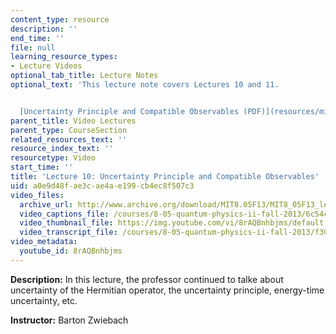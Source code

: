 ```yaml
---
content_type: resource
description: ''
end_time: ''
file: null
learning_resource_types:
- Lecture Videos
optional_tab_title: Lecture Notes
optional_text: 'This lecture note covers Lectures 10 and 11.


  [Uncertainty Principle and Compatible Observables (PDF)](resources/mit8_05f13_chap_05)'
parent_title: Video Lectures
parent_type: CourseSection
related_resources_text: ''
resource_index_text: ''
resourcetype: Video
start_time: ''
title: 'Lecture 10: Uncertainty Principle and Compatible Observables'
uid: a0e9d48f-ae3c-ae4a-e199-cb4ec8f507c3
video_files:
  archive_url: http://www.archive.org/download/MIT8.05F13/MIT8_05F13_lec10_300k.mp4
  video_captions_file: /courses/8-05-quantum-physics-ii-fall-2013/6c54c361129b504fa87e14faea813b29_8rAQBnhbjms.vtt
  video_thumbnail_file: https://img.youtube.com/vi/8rAQBnhbjms/default.jpg
  video_transcript_file: /courses/8-05-quantum-physics-ii-fall-2013/f305543f095ac01e0687dea239eb470d_8rAQBnhbjms.pdf
video_metadata:
  youtube_id: 8rAQBnhbjms
---
```


**Description:** In this lecture, the professor continued to talke about uncertainty of the Hermitian operator, the uncertainty principle, energy-time uncertainty, etc.

**Instructor:** Barton Zwiebach